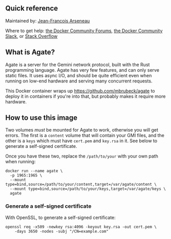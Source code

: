 ## Quick reference
Maintained by: [Jean-Francois Arseneau](https://github.com/TheJF/agate)

Where to get help: [the Docker Community Forums](https://forums.docker.com/), [the Docker Community Slack](https://dockr.ly/slack), or [Stack Overflow](https://stackoverflow.com/search?tab=newest&q=docker)

## What is Agate?

Agate is a server for the Gemini network protocol, built with the Rust programming language. Agate has very few features, and can only serve static files. It uses async I/O, and should be quite efficient even when running on low-end hardware and serving many concurrent requests.

This Docker container wraps up https://github.com/mbrubeck/agate to deploy it in containers if you're into that, but probably makes it require more hardware.

## How to use this image

Two volumes _must_ be mounted for Agate to work, otherwise you will get errors. The first is a `content` volume that will contain your GMI files, and the other is a `keys` which must have `cert.pem` and `key.rsa` in it. See below to generate a self-signed certificate.

Once you have these two, replace the `/path/to/your` with your own path when running:

``` shell
docker run --name agate \
  -p 1965:1965 \
  --mount type=bind,source=/path/to/your/content,target=/var/agate/content \
  --mount type=bind,source=/path/to/your/keys,target=/var/agate/keys \
  agate
```

### Generate a self-signed certificate

With OpenSSL, to generate a self-signed certificate:

``` shell
openssl req -x509 -newkey rsa:4096 -keyout key.rsa -out cert.pem \
    -days 3650 -nodes -subj "/CN=example.com"
```
